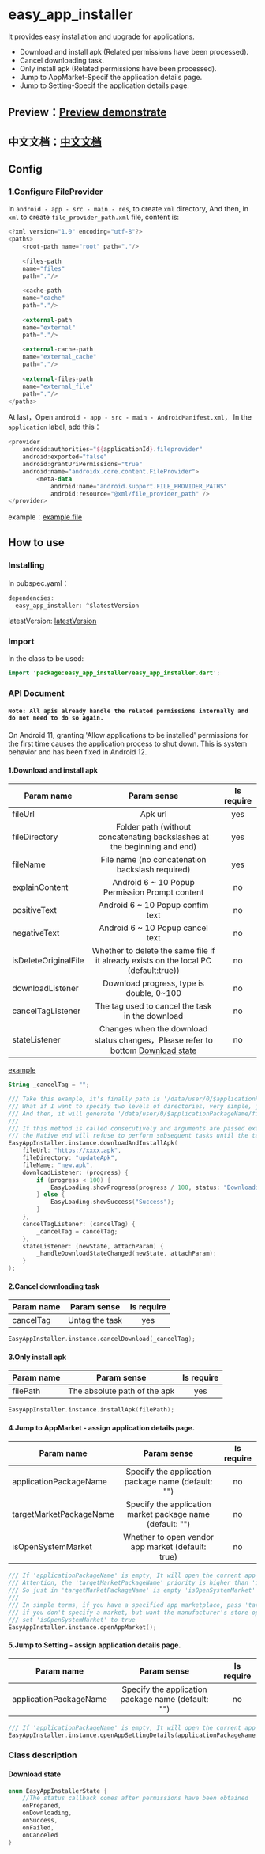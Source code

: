 # easy_app_installer

It provides easy installation and upgrade for applications.

* Download and install apk (Related permissions have been processed).
* Cancel downloading task.
* Only install apk (Related permissions have been processed).
* Jump to AppMarket-Specif the application details page.
* Jump to Setting-Specif the application details page.

## Preview：[Preview demonstrate](https://github.com/gfslx999/easy_app_installer/blob/master/example/PREVIEW.md)

## 中文文档：[中文文档](https://github.com/gfslx999/easy_app_installer/blob/master/README.md)

## Config

### 1.Configure FileProvider

In `android - app - src - main - res`, to create `xml` directory,
And then, in `xml` to create `file_provider_path.xml` file, content is:

```kotlin
<?xml version="1.0" encoding="utf-8"?>
<paths>
    <root-path name="root" path="."/>
    
    <files-path
    name="files"
    path="."/>
    
    <cache-path
    name="cache"
    path="."/>
    
    <external-path
    name="external"
    path="."/>
    
    <external-cache-path
    name="external_cache"
    path="."/>
    
    <external-files-path
    name="external_file"
    path="."/>
</paths>
```
At last，Open `android - app - src - main - AndroidManifest.xml`，
In the `application` label, add this：

```kotlin
<provider
    android:authorities="${applicationId}.fileprovider"
    android:exported="false"
    android:grantUriPermissions="true"
    android:name="androidx.core.content.FileProvider">
        <meta-data
            android:name="android.support.FILE_PROVIDER_PATHS"
            android:resource="@xml/file_provider_path" />
</provider>
```

example：[example file](https://github.com/gfslx999/easy_app_installer/blob/master/example/android/app/src/main/AndroidManifest.xml)

## How to use

### Installing

In pubspec.yaml：

```kotlin
dependencies:
  easy_app_installer: ^$latestVersion
```
latestVersion: [latestVersion](https://pub.flutter-io.cn/packages/easy_app_installer/install)

### Import

In the class to be used:

```kotlin
import 'package:easy_app_installer/easy_app_installer.dart';
```

### API Document

#### `Note: All apis already handle the related permissions internally and do not need to do so again.`

On Android 11, granting 'Allow applications to be installed' permissions for the first time causes the application process to shut down. 
This is system behavior and has been fixed in Android 12.

#### 1.Download and install apk

| Param name | Param sense | Is require |
| ------ | :------: | :------: |
| fileUrl | Apk url | yes |
| fileDirectory | Folder path (without concatenating backslashes at the beginning and end) | yes |
| fileName | File name (no concatenation backslash required) | yes |
| explainContent | Android 6 ~ 10 Popup Permission Prompt content | no |
| positiveText | Android 6 ~ 10 Popup confim text | no |
| negativeText | Android 6 ~ 10 Popup cancel text | no |
| isDeleteOriginalFile | Whether to delete the same file if it already exists on the local PC (default:true)) | no |
| downloadListener | Download progress, type is double, 0~100 | no |
| cancelTagListener | The tag used to cancel the task in the download | no |
| stateListener | Changes when the download status changes，Please refer to bottom [Download state](#classDesDownloadState) | no |

[example](https://github.com/gfslx999/easy_app_installer/blob/master/example/lib/main.dart)

```kotlin
String _cancelTag = "";

/// Take this example, it's finally path is '/data/user/0/$applicationPackageName/files/updateApk/new.apk'.
/// What if I want to specify two levels of directories, very simple, just set [fileDirectory] to 'updateApk/second'.
/// And then, it will generate '/data/user/0/$applicationPackageName/files/updateApk/second/new.apk'.
///
/// If this method is called consecutively and arguments are passed exactly the same, 
/// the Native end will refuse to perform subsequent tasks until the task in the download completes.
EasyAppInstaller.instance.downloadAndInstallApk(
    fileUrl: "https://xxxx.apk",
    fileDirectory: "updateApk",
    fileName: "new.apk",
    downloadListener: (progress) {
        if (progress < 100) {
            EasyLoading.showProgress(progress / 100, status: "Downloading");
        } else {
            EasyLoading.showSuccess("Success");
        }
    },
    cancelTagListener: (cancelTag) {
        _cancelTag = cancelTag;
    },
    stateListener: (newState, attachParam) {
        _handleDownloadStateChanged(newState, attachParam);
    }
);
```

#### 2.Cancel downloading task

| Param name | Param sense | Is require |
| ------ | :------: | :------: |
| cancelTag | Untag the task | yes |

```kotlin
EasyAppInstaller.instance.cancelDownload(_cancelTag);
```

#### 3.Only install apk

| Param name | Param sense | Is require |
| ------ | :------: | :------: |
| filePath | The absolute path of the apk | yes |

```kotlin
EasyAppInstaller.instance.installApk(filePath);
```

#### 4.Jump to AppMarket - assign application details page.

| Param name | Param sense | Is require |
| ------ | :------: | :------: |
| applicationPackageName | Specify the application package name (default: "") | no |
| targetMarketPackageName | Specify the application market package name (default: "") | no |
| isOpenSystemMarket | Whether to open vendor app market (default: true) | no |

```kotlin
/// If 'applicationPackageName' is empty, It will open the current app by default.
/// Attention, the 'targetMarketPackageName' priority is higher than 'isOpenSystemMarket',
/// So just in 'targetMarketPackageName' is empty 'isOpenSystemMarket' will be available。
///
/// In simple terms, if you have a specified app marketplace, pass 'targetMarketPackageName' as the package name;
/// if you don't specify a market, but want the manufacturer's store open on most devices, 
/// set 'isOpenSystemMarket' to true
EasyAppInstaller.instance.openAppMarket();
```

#### 5.Jump to Setting - assign application details page.

| Param name | Param sense | Is require |
| ------ | :------: | :------: |
| applicationPackageName | Specify the application package name (default: "") | no |

```kotlin
/// If 'applicationPackageName' is empty, It will open the current app by default.
EasyAppInstaller.instance.openAppSettingDetails(applicationPackageName: "$targetAppPackage");
```

### Class description

#### <span id="classDesDownloadState">Download state</span>

```kotlin
enum EasyAppInstallerState {
    //The status callback comes after permissions have been obtained
    onPrepared,
    onDownloading,
    onSuccess,
    onFailed,
    onCanceled
}
```
